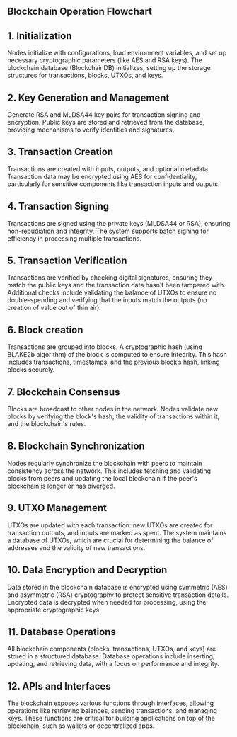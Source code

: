 
## Blockchain Operation Flowchart


## 1. Initialization

Nodes initialize with configurations, load environment variables, and set up necessary cryptographic parameters (like AES and RSA keys).
The blockchain database (BlockchainDB) initializes, setting up the storage structures for transactions, blocks, UTXOs, and keys.

## 2. Key Generation and Management

Generate RSA and MLDSA44 key pairs for transaction signing and encryption.
Public keys are stored and retrieved from the database, providing mechanisms to verify identities and signatures.

## 3. Transaction Creation

Transactions are created with inputs, outputs, and optional metadata.
Transaction data may be encrypted using AES for confidentiality, particularly for sensitive components like transaction inputs and outputs.

## 4. Transaction Signing

Transactions are signed using the private keys (MLDSA44 or RSA), ensuring non-repudiation and integrity.
The system supports batch signing for efficiency in processing multiple transactions.


## 5. Transaction Verification

Transactions are verified by checking digital signatures, ensuring they match the public keys and the transaction data hasn't been tampered with.
Additional checks include validating the balance of UTXOs to ensure no double-spending and verifying that the inputs match the outputs (no creation of value out of thin air).

## 6. Block creation

Transactions are grouped into blocks.
A cryptographic hash (using BLAKE2b algorithm) of the block is computed to ensure integrity. This hash includes transactions, timestamps, and the previous block’s hash, linking blocks securely.

## 7. Blockchain Consensus

Blocks are broadcast to other nodes in the network.
Nodes validate new blocks by verifying the block's hash, the validity of transactions within it, and the blockchain's rules.

## 8. Blockchain Synchronization

Nodes regularly synchronize the blockchain with peers to maintain consistency across the network.
This includes fetching and validating blocks from peers and updating the local blockchain if the peer's blockchain is longer or has diverged.

## 9. UTXO Management

UTXOs are updated with each transaction: new UTXOs are created for transaction outputs, and inputs are marked as spent.
The system maintains a database of UTXOs, which are crucial for determining the balance of addresses and the validity of new transactions.


## 10. Data Encryption and Decryption

Data stored in the blockchain database is encrypted using symmetric (AES) and asymmetric (RSA) cryptography to protect sensitive transaction details.
Encrypted data is decrypted when needed for processing, using the appropriate cryptographic keys.

## 11. Database Operations

All blockchain components (blocks, transactions, UTXOs, and keys) are stored in a structured database.
Database operations include inserting, updating, and retrieving data, with a focus on performance and integrity.

## 12. APIs and Interfaces

The blockchain exposes various functions through interfaces, allowing operations like retrieving balances, sending transactions, and managing keys.
These functions are critical for building applications on top of the blockchain, such as wallets or decentralized apps.